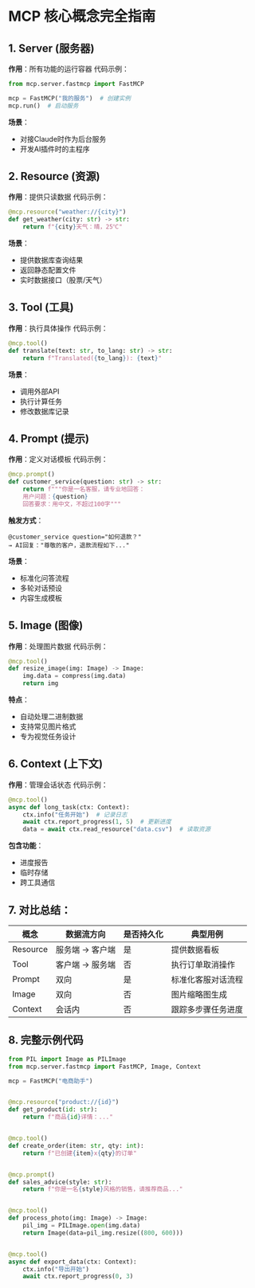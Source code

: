 # MCP 核心概念完全指南

## 1. Server (服务器)

**作用**：所有功能的运行容器
代码示例：

```python
from mcp.server.fastmcp import FastMCP

mcp = FastMCP("我的服务")  # 创建实例
mcp.run()  # 启动服务
```

**场景**：

- 对接Claude时作为后台服务
- 开发AI插件时的主程序

## 2. Resource (资源)

**作用**：提供只读数据
代码示例：

```python
@mcp.resource("weather://{city}")
def get_weather(city: str) -> str:
    return f"{city}天气：晴，25℃"
```

**场景**：

- 提供数据库查询结果
- 返回静态配置文件
- 实时数据接口（股票/天气）

## 3. Tool (工具)

**作用**：执行具体操作
代码示例：

```python
@mcp.tool()
def translate(text: str, to_lang: str) -> str:
    return f"Translated({to_lang}): {text}"
```

**场景**：

- 调用外部API
- 执行计算任务
- 修改数据库记录

## 4. Prompt (提示)

**作用**：定义对话模板
代码示例：

```python
@mcp.prompt()
def customer_service(question: str) -> str:
    return f"""你是一名客服，请专业地回答：
    用户问题：{question}
    回答要求：用中文，不超过100字"""
```

**触发方式**：

```
@customer_service question="如何退款？"
→ AI回复："尊敬的客户，退款流程如下..."
```

**场景**：

- 标准化问答流程
- 多轮对话预设
- 内容生成模板

## 5. Image (图像)

**作用**：处理图片数据
代码示例：

```python
@mcp.tool()
def resize_image(img: Image) -> Image:
    img.data = compress(img.data)
    return img
```

**特点**：

- 自动处理二进制数据
- 支持常见图片格式
- 专为视觉任务设计

## 6. Context (上下文)

**作用**：管理会话状态
代码示例：

```python
@mcp.tool()
async def long_task(ctx: Context):
    ctx.info("任务开始")  # 记录日志
    await ctx.report_progress(1, 5)  # 更新进度
    data = await ctx.read_resource("data.csv")  # 读取资源
```

**包含功能**：

- 进度报告
- 临时存储
- 跨工具通信

## 7. 对比总结：

| 概念       | 数据流方向     | 是否持久化 | 典型用例      |
|----------|-----------|-------|-----------|
| Resource | 服务端 → 客户端 | 是     | 提供数据看板    |
| Tool     | 客户端 → 服务端 | 否     | 执行订单取消操作  |
| Prompt   | 双向        | 是     | 标准化客服对话流程 |
| Image    | 双向        | 否     | 图片缩略图生成   |
| Context  | 会话内       | 否     | 跟踪多步骤任务进度 |

## 8. 完整示例代码

```python
from PIL import Image as PILImage
from mcp.server.fastmcp import FastMCP, Image, Context

mcp = FastMCP("电商助手")


@mcp.resource("product://{id}")
def get_product(id: str):
    return f"商品{id}详情：..."


@mcp.tool()
def create_order(item: str, qty: int):
    return f"已创建{item}x{qty}的订单"


@mcp.prompt()
def sales_advice(style: str):
    return f"你是一名{style}风格的销售，请推荐商品..."


@mcp.tool()
def process_photo(img: Image) -> Image:
    pil_img = PILImage.open(img.data)
    return Image(data=pil_img.resize((800, 600)))


@mcp.tool()
async def export_data(ctx: Context):
    ctx.info("导出开始")
    await ctx.report_progress(0, 3)

```
